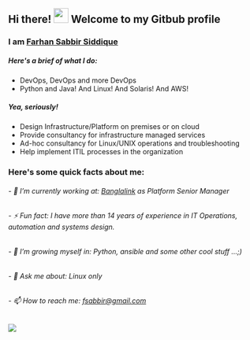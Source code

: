<!--
**farhansabbir/farhansabbir** is a ✨ _special_ ✨ repository because its `README.md` (this file) appears on your GitHub profile.

Here are some ideas to get you started:

- 🔭 I’m currently working on ...
- 🌱 I’m currently learning ...
- 👯 I’m looking to collaborate on ...
- 🤔 I’m looking for help with ...
- 💬 Ask me about ...
- 📫 How to reach me: ...
- 😄 Pronouns: ...
- ⚡ Fun fact: ...
-->

## Hi there! <img src='https://raw.githubusercontent.com/MartinHeinz/MartinHeinz/master/wave.gif' width='30px'> Welcome to my Gitbub profile
### I am [Farhan Sabbir Siddique](https://www.linkedin.com/in/fsabbir/)


##### Here's a brief of what I do:

- DevOps, DevOps and more DevOps
- Python and Java! And Linux! And Solaris! And AWS!

##### Yea, seriously! 
- Design Infrastructure/Platform on premises or on cloud
- Provide consultancy for infrastructure managed services
- Ad-hoc consultancy for Linux/UNIX operations and troubleshooting
- Help implement ITIL processes in the organization



### Here's some quick facts about me:
###### - &#128188; I’m currently working at: [Banglalink](https://banglalink.net) as Platform Senior Manager 
###### - ⚡ Fun fact: I have more than 14 years of experience in IT Operations, automation and systems design.
###### - &#127793; I’m growing myself in: Python, ansible and some other cool stuff ...;)
###### - 💬 Ask me about: Linux only
###### - 📫 How to reach me: fsabbir@gmail.com
![](https://komarev.com/ghpvc/?username=farhansabbir&style=flat&color=brightgreen)
